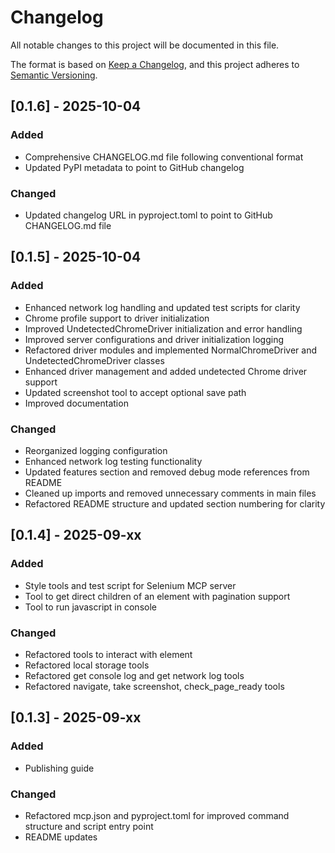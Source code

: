 # Changelog

All notable changes to this project will be documented in this file.

The format is based on [Keep a Changelog](https://keepachangelog.com/en/1.0.0/), and this project adheres to [Semantic Versioning](https://semver.org/spec/v2.0.0.html).

## [0.1.6] - 2025-10-04
### Added
- Comprehensive CHANGELOG.md file following conventional format
- Updated PyPI metadata to point to GitHub changelog

### Changed
- Updated changelog URL in pyproject.toml to point to GitHub CHANGELOG.md file

## [0.1.5] - 2025-10-04
### Added
- Enhanced network log handling and updated test scripts for clarity
- Chrome profile support to driver initialization
- Improved UndetectedChromeDriver initialization and error handling
- Improved server configurations and driver initialization logging
- Refactored driver modules and implemented NormalChromeDriver and UndetectedChromeDriver classes
- Enhanced driver management and added undetected Chrome driver support
- Updated screenshot tool to accept optional save path
- Improved documentation

### Changed
- Reorganized logging configuration
- Enhanced network log testing functionality
- Updated features section and removed debug mode references from README
- Cleaned up imports and removed unnecessary comments in main files
- Refactored README structure and updated section numbering for clarity

## [0.1.4] - 2025-09-xx
### Added
- Style tools and test script for Selenium MCP server
- Tool to get direct children of an element with pagination support
- Tool to run javascript in console

### Changed
- Refactored tools to interact with element
- Refactored local storage tools
- Refactored get console log and get network log tools
- Refactored navigate, take screenshot, check_page_ready tools

## [0.1.3] - 2025-09-xx
### Added
- Publishing guide

### Changed
- Refactored mcp.json and pyproject.toml for improved command structure and script entry point
- README updates
